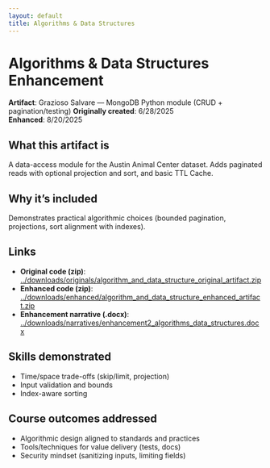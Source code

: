 ```yaml
---
layout: default
title: Algorithms & Data Structures
---
```


# Algorithms & Data Structures Enhancement

**Artifact**: Grazioso Salvare — MongoDB Python module (CRUD + pagination/testing)
**Originally created**: 6/28/2025  
**Enhanced**: 8/20/2025

## What this artifact is
A data-access module for the Austin Animal Center dataset. Adds paginated reads with optional projection and sort, and basic TTL Cache.

## Why it’s included
Demonstrates practical algorithmic choices (bounded pagination, projections, sort alignment with indexes).

## Links
- **Original code (zip)**: [../downloads/originals/algorithm_and_data_structure_original_artifact.zip](../downloads/originals/algorithm_and_data_structure_original_artifact.zip)
- **Enhanced code (zip)**: [../downloads/enhanced/algorithm_and_data_structure_enhanced_artifact.zip](../downloads/enhanced/algorithm_and_data_structure_enhanced_artifact.zip)
- **Enhancement narrative (.docx)**: [../downloads/narratives/enhancement2_algorithms_data_structures.docx](../downloads/narratives/enhancement2_narrative.docx)

## Skills demonstrated
- Time/space trade-offs (skip/limit, projection)
- Input validation and bounds
- Index-aware sorting

## Course outcomes addressed
- Algorithmic design aligned to standards and practices
- Tools/techniques for value delivery (tests, docs)
- Security mindset (sanitizing inputs, limiting fields)
